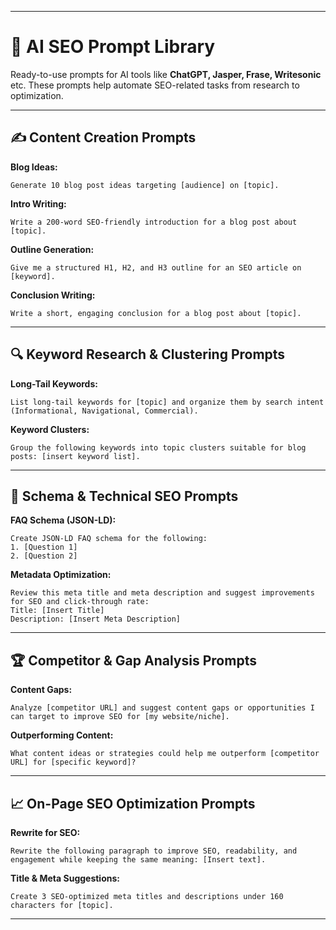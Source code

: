 

---

# 🧠 AI SEO Prompt Library

Ready-to-use prompts for AI tools like **ChatGPT, Jasper, Frase, Writesonic** etc. These prompts help automate SEO-related tasks from research to optimization.

---

## ✍️ Content Creation Prompts

**Blog Ideas:**

```
Generate 10 blog post ideas targeting [audience] on [topic].
```

**Intro Writing:**

```
Write a 200-word SEO-friendly introduction for a blog post about [topic].
```

**Outline Generation:**

```
Give me a structured H1, H2, and H3 outline for an SEO article on [keyword].
```

**Conclusion Writing:**

```
Write a short, engaging conclusion for a blog post about [topic].
```

---

## 🔍 Keyword Research & Clustering Prompts

**Long-Tail Keywords:**

```
List long-tail keywords for [topic] and organize them by search intent (Informational, Navigational, Commercial).
```

**Keyword Clusters:**

```
Group the following keywords into topic clusters suitable for blog posts: [insert keyword list].
```

---

## 🔧 Schema & Technical SEO Prompts

**FAQ Schema (JSON-LD):**

```
Create JSON-LD FAQ schema for the following:
1. [Question 1]
2. [Question 2]
```

**Metadata Optimization:**

```
Review this meta title and meta description and suggest improvements for SEO and click-through rate: 
Title: [Insert Title]
Description: [Insert Meta Description]
```

---

## 🏆 Competitor & Gap Analysis Prompts

**Content Gaps:**

```
Analyze [competitor URL] and suggest content gaps or opportunities I can target to improve SEO for [my website/niche].
```

**Outperforming Content:**

```
What content ideas or strategies could help me outperform [competitor URL] for [specific keyword]?
```

---

## 📈 On-Page SEO Optimization Prompts

**Rewrite for SEO:**

```
Rewrite the following paragraph to improve SEO, readability, and engagement while keeping the same meaning: [Insert text].
```

**Title & Meta Suggestions:**

```
Create 3 SEO-optimized meta titles and descriptions under 160 characters for [topic].
```

---


